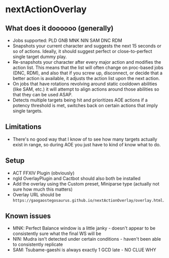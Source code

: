 # nextActionOverlay

## What does it doooooo (generally)

- Jobs supported: PLD GNB MNK NIN SAM DNC RDM
- Snapshots your current character and suggests the next 15 seconds or so of actions. Ideally, it should suggest perfect or close-to-perfect single target dummy play.
- Re-snapshots your character after every major action and modifies the action list. This means that the list will often change on proc-based jobs (DNC, RDM), and also that if you screw up, disconnect, or decide that a better action is available, it adjusts the action list upon the next action.
- On jobs that have rotations revolving around static cooldown abilities (like SAM, etc.) it will attempt to align actions around those abilities so that they can be used ASAP.
- Detects multiple targets being hit and prioritizes AOE actions if a potency threshold is met, switches back on certain actions that imply single targets.

## Limitations

- There's no good way that I know of to see how many targets actually exist in range, so during AOE you just have to kind of know what to do.

## Setup

- ACT FFXIV Plugin (obviously)
- ngld OverlayPlugin and Cactbot should also both be installed
- Add the overlay using the Custom preset, Miniparse type (actually not sure how much this matters)
- Overlay URL should be `https://gaogaostegosaurus.github.io/nextActionOverlay/overlay.html`.

## Known issues

- MNK: Perfect Balance window is a little janky - doesn't appear to be consistently sure what the final WS will be
- NIN: Mudra isn't detected under certain conditions - haven't been able to consistently replicate
- SAM: Tsubame-gaeshi is always exactly 1 GCD late - NO CLUE WHY
